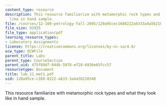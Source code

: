 ```yaml
---
content_type: resource
description: This resource familiarize with metamorphic rock types and what they look
  like in hand sample.
file: /courses/12-109-petrology-fall-2005/120a95cec1688222a6333a4a56210348_lab_11_met1.pdf
file_size: 91925
file_type: application/pdf
learning_resource_types:
- Laboratory Assignments
license: https://creativecommons.org/licenses/by-nc-sa/4.0/
ocw_type: OCWFile
parent_title: Labs
parent_type: CourseSection
parent_uid: 475f89d7-044b-5978-ef28-6936e65fcc57
resourcetype: Document
title: lab_11_met1.pdf
uid: 120a95ce-c168-8222-a633-3a4a56210348
---
```

This resource familiarize with metamorphic rock types and what they look like in hand sample.